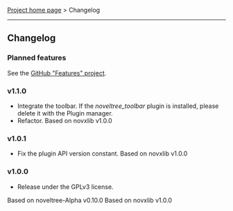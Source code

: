 [Project home page](index) > Changelog

------------------------------------------------------------------------

## Changelog

### Planned features

See the [GitHub "Features" project](https://github.com/users/peter88213/projects/14).

### v1.1.0

- Integrate the toolbar. 
  If the *noveltree_toolbar* plugin is installed, please delete it with the Plugin manager.
- Refactor.
Based on novxlib v1.0.0

### v1.0.1

- Fix the plugin API version constant.
Based on novxlib v1.0.0

### v1.0.0

- Release under the GPLv3 license.

Based on noveltree-Alpha v0.10.0
Based on novxlib v1.0.0
